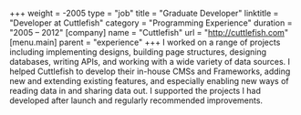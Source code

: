 +++
weight = -2005
type = "job"
title = "Graduate Developer"
linktitle = "Developer at Cuttlefish"
category = "Programming Experience"
duration = "2005 &ndash; 2012"
[company]
  name = "Cuttlefish"
  url = "http://cuttlefish.com"
[menu.main]
  parent = "experience"
+++
I worked on a range of projects including implementing designs, building page structures, designing databases, writing APIs, and working with a wide variety of data sources. I helped Cuttlefish to develop their in-house CMSs and Frameworks, adding new and extending existing features, and especially enabling new ways of reading data in and sharing data out. I supported the projects I had developed after launch and regularly recommended improvements.
